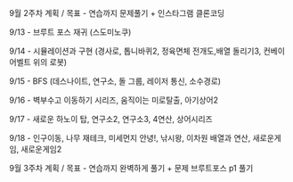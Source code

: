 9월 2주차 계획 / 목표 - 연습까지 문제풀기 + 인스타그램 클론코딩

9/13 - 브루트 포스 재귀 (스도미노쿠)

9/14 - 시뮬레이션과 구현 (경사로, 톱니바퀴2, 정육면체 전개도,배열 돌리기3, 컨베이어벨트 위의 로봇)

9/15 - BFS (데스나이트, 연구소, 돌 그룹, 레이저 통신, 소수경로)

9/16 - 벽부수고 이동하기 시리즈, 움직이는 미로탈출, 아기상어2

9/17 - 새로운 하노이 탑, 연구소2, 연구소3, 4연산, 상어시리즈

9/18 - 인구이동, 나무 재테크, 미세먼지 안녕!, 낚시왕, 이차원 배열과 연산, 새로운게임, 새로운게임2



9월 3주차 계획 / 목표 - 연습까지 완벽하게 풀기 + 문제 브루트포스 p1 풀기


